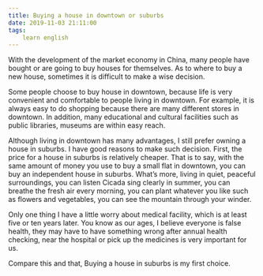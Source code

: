 ```yaml
---
title: Buying a house in downtown or suburbs
date: 2019-11-03 21:11:00
tags:
    learn english
---
```

With the development of the market economy in
China, many people have bought or are going to buy houses for themselves. As to
where to buy a new house, sometimes it is difficult to make a wise decision.

Some people choose to buy house in downtown, because
life is very convenient and comfortable to people living in downtown. For
example, it is always easy to do shopping because there are many different
stores in downtown. In addition, many educational and cultural facilities such
as public libraries, museums are within easy reach.

Although living in downtown has many
advantages, I still prefer owning a house in suburbs. I have good reasons to
make such decision. First, the price for a house in suburbs is relatively
cheaper. That is to say, with the same amount of money you use to buy a small
flat in downtown, you can buy an independent house in suburbs. What’s more,
living in quiet, peaceful surroundings, you can listen Cicada sing clearly in
summer, you can breathe the fresh air every morning, you can plant whatever you
like such as flowers and vegetables, you can see the mountain through your
winder.

Only one thing I have a little worry about
medical facility, which is at least five or ten years later. You know as our
ages, I believe everyone is false health, they may have to have something wrong
after annual health checking, near the hospital or pick up the medicines is
very important for us.

Compare this and that, Buying a house in suburbs
is my first choice. 